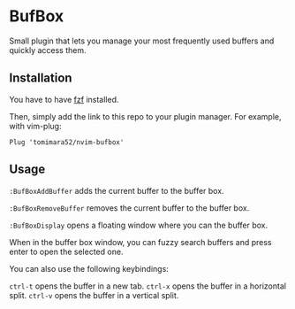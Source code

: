 # BufBox

Small plugin that lets you manage your most frequently used buffers and quickly access them.

## Installation 

You have to have [fzf](https://github.com/junegunn/fzf) installed.

Then, simply add the link to this repo to your plugin manager. For example, with vim-plug:

`Plug 'tomimara52/nvim-bufbox'`

## Usage

`:BufBoxAddBuffer` adds the current buffer to the buffer box. 

`:BufBoxRemoveBuffer` removes the current buffer to the buffer box.

`:BufBoxDisplay` opens a floating window where you can the buffer box.

When in the buffer box window, you can fuzzy search buffers and press enter to open the selected one.

You can also use the following keybindings:

`ctrl-t`    opens the buffer in a new tab.
`ctrl-x`    opens the buffer in a horizontal split.
`ctrl-v`    opens the buffer in a vertical split.
